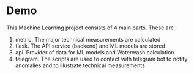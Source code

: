 # Demo
This Machine Learning project consists of 4 main parts. These are :
1) metric. The major technical measurements are calculated
2) flask. The API service (backend) and ML models are stored
3) api. Provider of data for ML models and Waterwash calculation
4) telegram. The scripts are used to contact with telegram bot to notify anomalies and to illustrate technical measurements
